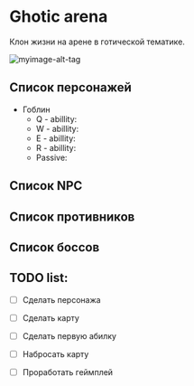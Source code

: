 # Ghotic arena

Клон жизни на арене в готической тематике. 

![myimage-alt-tag](https://cdna.artstation.com/p/assets/images/images/006/529/200/original/dennis-varvaro-cinematicshot4.gif?1499284161)




## Список персонажей
 
 * Гоблин
    *  Q - abillity:
    *  W - abillity:
    *  E - abillity:
    *  R - abillity:
    *  Passive:

## Список NPC


## Список противников


## Список боссов


## TODO list:
- [ ]  Сделать персонажа
- [ ]  Сделать карту
- [ ]  Сделать первую абилку
- [ ]  Набросать карту
- [ ]  Проработать геймплей


